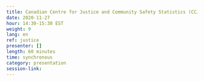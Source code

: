 ```yaml
---
title: Canadian Centre for Justice and Community Safety Statistics (CCJCSS)
date: 2020-11-27
hour: 14:30-15:30 EST
weight: 9
lang: en
ref: justice
presenter: []
length: 60 minutes
time: synchronous
category: presentation
session-link:
---
```

